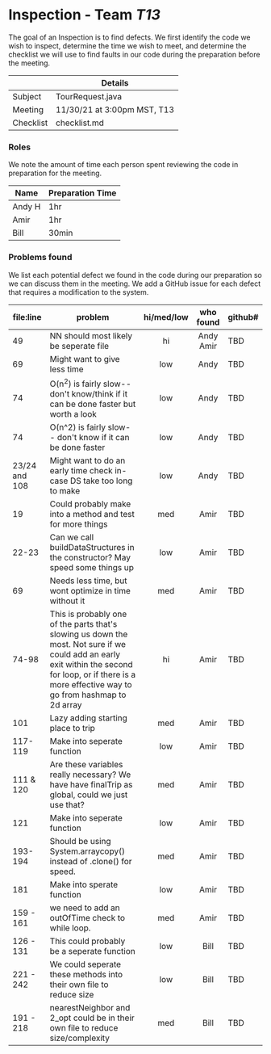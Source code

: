 # Inspection - Team *T13* 

The goal of an Inspection is to find defects.
We first identify the code we wish to inspect, determine the time we wish to meet, and determine the checklist we will use to find faults in our code during the preparation before the meeting.

|  | Details |
| ----- | ----- |
| Subject | TourRequest.java |
| Meeting | 11/30/21 at 3:00pm MST, T13 |
| Checklist | checklist.md|

### Roles

We note the amount of time each person spent reviewing the code in preparation for the meeting.

| Name | Preparation Time |
| ---- | ---- |
| Andy H | 1hr |
| Amir | 1hr |
| Bill | 30min |


### Problems found

We list each potential defect we found in the code during our preparation so we can discuss them in the meeting.
We add a GitHub issue for each defect that requires a modification to the system.

| file:line | problem | hi/med/low | who found | github#  |
| --- | --- | :---: | :---: | --- |
| 49 | NN should most likely be seperate file | hi | Andy <br> Amir | TBD |
| 69 | Might want to give less time | low | Andy | TBD |
| 74 | O(n<sup>2</sup>) is fairly slow-- don't know/think if it can be done faster but worth a look | low | Andy | TBD |
| 74 | O(n^2) is fairly slow-- don't know if it can be done faster | low | Andy | TBD |
| 23/24 and 108 | Might want to do an early time check in-case DS take too long to make | low | Andy | TBD |
|19| Could probably make into a method and test for more things| med | Amir | TBD|
|22-23| Can we call buildDataStructures in the constructor? May speed some things up | low | Amir|TBD|
| 69 | Needs less time, but wont optimize in time without it | med | Amir | TBD|
|74-98| This is probably one of the parts that's slowing us down the most. Not sure if we could add an early exit within the second for loop, or if there is a more effective way to go from hashmap to 2d array| hi | Amir | TBD |
|101| Lazy adding starting place to trip | med | Amir | TBD |
|117-119| Make into seperate function | low | Amir | TBD |
|111 & 120| Are these variables really necessary? We have have finalTrip as global, could we just use that? | med | Amir | TBD |
|121| Make into seperate function | low | Amir | TBD |
|193-194| Should be using System.arraycopy() instead of .clone() for speed. | med | Amir | TBD |
|181| Make into sperate function | low | Amir | TBD |
|159 - 161| we need to add an outOfTime check to while loop. | med | Amir | TBD | 
|126 - 131| This could probably be a seperate function | low | Bill | TBD |
|221 - 242| We could seperate these methods into their own file to reduce size | low | Bill | TBD |
|191 - 218| nearestNeighbor and 2_opt could be in their own file to reduce size/complexity | med | Bill | TBD|


